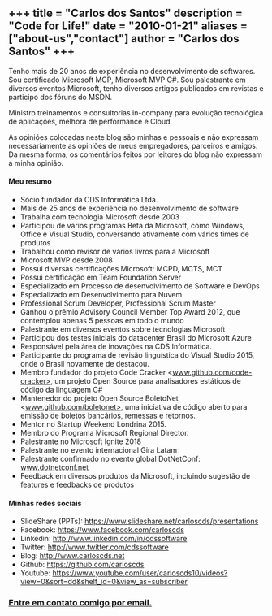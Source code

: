 +++
title = "Carlos dos Santos"
description = "Code for Life!"
date = "2010-01-21"
aliases = ["about-us","contact"]
author = "Carlos dos Santos"
+++
---

Tenho mais de 20 anos de experiência no desenvolvimento de softwares. Sou certificado Microsoft MCP, Microsoft MVP C#. Sou palestrante em diversos eventos Microsoft, tenho diversos artigos publicados em revistas e participo dos fóruns do MSDN.

Ministro treinamentos e consultorias in-company para evolução tecnológica de aplicações, melhora de performance e Cloud.

As opiniões colocadas neste blog são minhas e pessoais e não expressam necessariamente as opiniões de meus empregadores, parceiros e amigos. Da mesma forma, os comentários feitos por leitores do blog não expressam a minha opinião.

#### Meu resumo

* Sócio fundador da CDS Informática Ltda.
* Mais de 25 anos de experiência no desenvolvimento de software
* Trabalha com tecnologia Microsoft desde 2003
* Participou de vários programas Beta da Microsoft, como Windows, Office e Visual Studio, conversando ativamente com vários times de produtos
* Trabalhou como revisor de vários livros para a Microsoft
* Microsoft MVP desde 2008
* Possui diversas certificações Microsoft: MCPD, MCTS, MCT
* Possui certificação em Team Foundation Server
* Especializado em Processo de desenvolvimento de Software e DevOps
* Especializado em Desenvolvimento para Nuvem
* Professional Scrum Developer, Professional Scrum Master
* Ganhou o prêmio Advisory Council Member Top Award 2012, que contemplou apenas 5 pessoas em todo o mundo 
* Palestrante em diversos eventos sobre tecnologias Microsoft
* Participou dos testes iniciais do datacenter Brasil do Microsoft Azure
* Responsável pela área de inovações na CDS Informática.
* Participante do programa de revisão linguística do Visual Studio 2015, onde o Brasil novamente de destacou.
* Membro fundador do projeto Code Cracker <www.github.com/code-cracker>, um projeto Open Source para analisadores estáticos de código da linguagem C#
* Mantenedor do projeto Open Source  BoletoNet <www.github.com/boletonet>, uma iniciativa de código aberto para emissão de boletos bancários, remessas e retornos.
* Mentor no Startup Weekend Londrina 2015.
* Membro do Programa Microsoft Regional Director.
* Palestrante no Microsoft Ignite 2018
* Palestrante no evento internacional Gira Latam
* Palestrante confirmado no evento global DotNetConf: www.dotnetconf.net 
* Feedback em diversos produtos da Microsoft, incluindo sugestão de features e feedbacks de produtos

#### Minhas redes sociais
* SlideShare (PPTs): https://www.slideshare.net/carloscds/presentations
* Facebook: https://www.facebook.com/carloscds 
* Linkedin: http://www.linkedin.com/in/cdssoftware 
* Twitter: http://www.twitter.com/cdssoftware
* Blog: http://www.carloscds.net  
* Github: https://github.com/carloscds
* Youtube: https://www.youtube.com/user/carloscds10/videos?view=0&sort=dd&shelf_id=0&view_as=subscriber


### [Entre em contato comigo por email.](mailto:cdssoftware@hotmail.com?subject=ContatoBlog)


